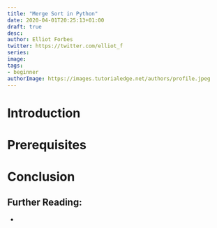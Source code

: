 ```yaml
---
title: "Merge Sort in Python"
date: 2020-04-01T20:25:13+01:00
draft: true
desc: 
author: Elliot Forbes
twitter: https://twitter.com/elliot_f
series: 
image: 
tags:
- beginner
authorImage: https://images.tutorialedge.net/authors/profile.jpeg
---
```


# Introduction

# Prerequisites

# Conclusion

## Further Reading:

* []()